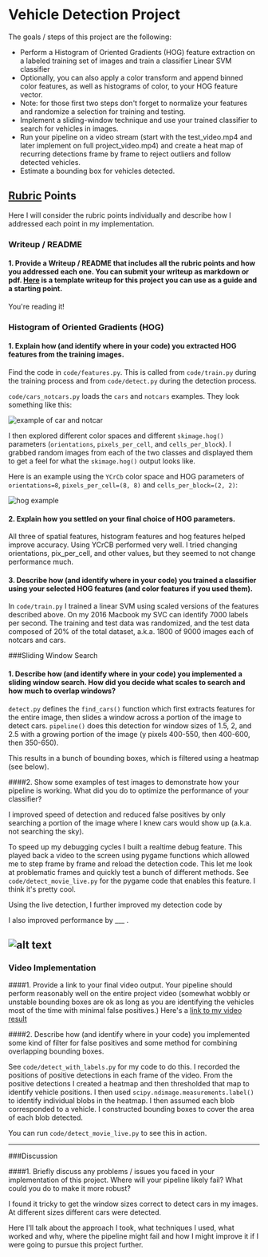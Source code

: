 # Vehicle Detection Project

The goals / steps of this project are the following:

* Perform a Histogram of Oriented Gradients (HOG) feature extraction on a labeled training set of images and train a classifier Linear SVM classifier
* Optionally, you can also apply a color transform and append binned color features, as well as histograms of color, to your HOG feature vector.
* Note: for those first two steps don't forget to normalize your features and randomize a selection for training and testing.
* Implement a sliding-window technique and use your trained classifier to search for vehicles in images.
* Run your pipeline on a video stream (start with the test_video.mp4 and later implement on full project_video.mp4) and create a heat map of recurring detections frame by frame to reject outliers and follow detected vehicles.
* Estimate a bounding box for vehicles detected.

[//]: # (Image References)
[image1]: ./examples/car_not_car.png
[image2]: ./examples/HOG_example.jpg
[image3]: ./examples/sliding_windows.jpg
[image4]: ./examples/sliding_window.jpg
[image5]: ./examples/bboxes_and_heat.png
[image6]: ./examples/labels_map.png
[image7]: ./examples/output_bboxes.png
[video1]: ./project_video.mp4

## [Rubric](https://review.udacity.com/#!/rubrics/513/view) Points
Here I will consider the rubric points individually and describe how I addressed each point in my implementation.  

### Writeup / README

#### 1. Provide a Writeup / README that includes all the rubric points and how you addressed each one.  You can submit your writeup as markdown or pdf.  [Here](https://github.com/udacity/CarND-Vehicle-Detection/blob/master/writeup_template.md) is a template writeup for this project you can use as a guide and a starting point.  

You're reading it!

### Histogram of Oriented Gradients (HOG)

#### 1. Explain how (and identify where in your code) you extracted HOG features from the training images.

Find the code in `code/features.py`. This is called from `code/train.py` during the training process and from `code/detect.py` during the detection process.

`code/cars_notcars.py` loads the `cars` and `notcars` examples. They look something like this:

![example of car and notcar][image1]

I then explored different color spaces and different `skimage.hog()` parameters (`orientations`, `pixels_per_cell`, and `cells_per_block`).  I grabbed random images from each of the two classes and displayed them to get a feel for what the `skimage.hog()` output looks like.

Here is an example using the `YCrCb` color space and HOG parameters of `orientations=8`, `pixels_per_cell=(8, 8)` and `cells_per_block=(2, 2)`:


![hog example][image2]

#### 2. Explain how you settled on your final choice of HOG parameters.

All three of spatial features, histogram features and hog features helped improve accuracy. Using YCrCB performed very well. I tried changing orientations, pix_per_cell, and other values, but they seemed to not change performance much.

#### 3. Describe how (and identify where in your code) you trained a classifier using your selected HOG features (and color features if you used them).

In `code/train.py` I trained a linear SVM using scaled versions of the features described above. On my 2016 Macbook my SVC can identify 7000 labels per second. The training and test data was randomized, and the test data composed of 20% of the total dataset, a.k.a. 1800 of 9000 images each of notcars and cars.

###Sliding Window Search

#### 1. Describe how (and identify where in your code) you implemented a sliding window search.  How did you decide what scales to search and how much to overlap windows?

`detect.py` defines the `find_cars()` function which first extracts features for the entire image, then slides a window across a portion of the image to detect cars. `pipeline()` does this detection for window sizes of 1.5, 2, and 2.5 with a growing portion of the image (y pixels 400-550, then 400-600, then 350-650).

This results in a bunch of bounding boxes, which is filtered using a heatmap (see below).

####2. Show some examples of test images to demonstrate how your pipeline is working.  What did you do to optimize the performance of your classifier?

I improved speed of detection and reduced false positives by only searching a portion of the image where I knew cars would show up (a.k.a. not searching the sky).

To speed up my debugging cycles I built a realtime debug feature. This played back a video to the screen using pygame functions which allowed me to step frame by frame and reload the detection code. This let me look at problematic frames and quickly test a bunch of different methods. See `code/detect_movie_live.py` for the pygame code that enables this feature. I think it's pretty cool.

Using the live detection, I further improved my detection code by


 I also improved performance by ___ .

![alt text][image4]
---

### Video Implementation

####1. Provide a link to your final video output.  Your pipeline should perform reasonably well on the entire project video (somewhat wobbly or unstable bounding boxes are ok as long as you are identifying the vehicles most of the time with minimal false positives.)
Here's a [link to my video result](./project_video_output.mp4)


####2. Describe how (and identify where in your code) you implemented some kind of filter for false positives and some method for combining overlapping bounding boxes.

See `code/detect_with_labels.py` for my code to do this. I recorded the positions of positive detections in each frame of the video.  From the positive detections I created a heatmap and then thresholded that map to identify vehicle positions.  I then used `scipy.ndimage.measurements.label()` to identify individual blobs in the heatmap.  I then assumed each blob corresponded to a vehicle.  I constructed bounding boxes to cover the area of each blob detected.  

You can run `code/detect_movie_live.py` to see this in action.

---

###Discussion

####1. Briefly discuss any problems / issues you faced in your implementation of this project.  Where will your pipeline likely fail?  What could you do to make it more robust?

I found it tricky to get the window sizes correct to detect cars in my images. At different sizes different cars were detected.

Here I'll talk about the approach I took, what techniques I used, what worked and why, where the pipeline might fail and how I might improve it if I were going to pursue this project further.  
